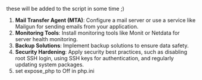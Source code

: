 these will be added to the script in some time ;)

1. **Mail Transfer Agent (MTA)**: Configure a mail server or use a service like Mailgun for sending emails from your application.
8. **Monitoring Tools**: Install monitoring tools like Monit or Netdata for server health monitoring.
9. **Backup Solutions**: Implement backup solutions to ensure data safety.
10. **Security Hardening**: Apply security best practices, such as disabling root SSH login, using SSH keys for authentication, and regularly updating system packages.
11. set expose_php to Off in php.ini
